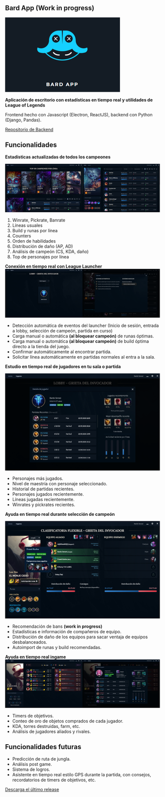## Bard App (Work in progress)

![Logo de Bard App](./imgs/bardAppLogo.png)

**Aplicación de escritorio con estadísticas en tiempo real y utilidades de League of Legends**

Frontend hecho con Javascript (Electron, ReactJS), backend con Python (Django, Pandas).

[Repositorio de Backend](https://github.com/fabran99/LolStatisticsBackend)

## Funcionalidades
**Estadísticas actualizadas de todos los campeones**

![Home](./imgs/img1and2.png)

 1. Winrate, Pickrate, Banrate
 2. Líneas usuales
 3. Build y runas por línea
 4. Counters
 5. Orden de habilidades
 6. Distribución de daño (AP, AD)
 7. Análisis de campeón (CS, KDA, daño)
 8. Top de personajes por línea
 


**Conexión en tiempo real con League Launcher**
![Opciones ingame](./imgs/img4and5.png)


 - Detección automática de eventos del launcher (Inicio de sesión, entrada a lobby, selección de campeón, partida en curso)
 - Carga manual o automática **(al bloquear campeón)** de runas óptimas.
 - Carga manual o automática **(al bloquear campeón)** de build óptima directo a la tienda del juego.
 - Confirmar automáticamente al encontrar partida.
 - Solicitar línea automáticamente en partidas normales al entra a la sala.
 
 **Estudio en tiempo real de jugadores en tu sala o partida**

![Perfil de jugador](./imgs/img6.png)
 - Personajes más jugados.
 - Nivel de maestría con personaje seleccionado.
 - Historial de partidas recientes.
 - Personajes jugados recientemente.
 - Líneas jugadas recientemente.
 - Winrates y pickrates recientes.

**Ayuda en tiempo real durante selección de campeón**

![Perfil de jugador](./imgs/img8.png)

 - Recomendación de bans **(work in progress)**
 - Estadísticas e información de compañeros de equipo.
 - Distribución de daño de los equipos para sacar ventaja de equipos desbalanceados.
 - Autoimport de runas y build recomendadas.

**Ayuda en tiempo real ingame**
![Perfil de jugador](./imgs/img11and12.png)
 - Timers de objetivos.
 - Conteo de oro de objetos comprados de cada jugador.
 - KDA, torres destruidas, farm, etc.
 - Análisis de jugadores aliados y rivales.

## Funcionalidades futuras

 - Predicción de ruta de jungla.
 - Análisis post game.
 - Sistema de logros.
 - Asistente en tiempo real estilo GPS durante la partida, con consejos, recordatorios de timers de objetivos, etc.

[Descarga el último release](https://github.com/fabran99/LolHelperFrontend/releases/latest)



